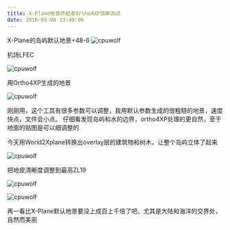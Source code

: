 ```yaml
---
title: X-Plane地景终结者Ortho4XP简单测试
date: 2016-03-08 13:49:06
---
```


X-Plane的岛屿默认地景+48-6
![cpuwolf](/images/data/attachment/201603/18/162230mppqddhksan3yj7f.jpg)

机场LFEC

![cpuwolf](/images/data/attachment/201603/08/214800q1f616pi3q3il1op.jpg)

用Ortho4XP生成的地景

![cpuwolf](/images/data/attachment/201603/08/214848dctzwa005a68j6ky.jpg)


刚刚用，这个工具有很多参数可以调整，我用默认参数生成的很粗糙的地景，速度快点，文件会小点。
仔细看发现岛屿和水的边界，ortho4XP处理的更自然，至于地面的贴图是可以细调整的

今天用World2Xplane转换出overlay层的建筑物和树木，让整个岛屿立体了起来


![cpuwolf](/images/data/attachment/201603/10/210043e2a2yazbbjkcxrxy.jpg)

把地皮清晰度调整到最高ZL19


![cpuwolf](/images/data/attachment/201603/12/124430qo7uoruidko7dste.jpg)


![cpuwolf](/images/data/attachment/201603/12/124649s007iot08er3rgsr.png)

再一看比X-Plane默认地景要没上成百上千倍了吧。尤其是大陆和海洋的交界处，自然而美丽

